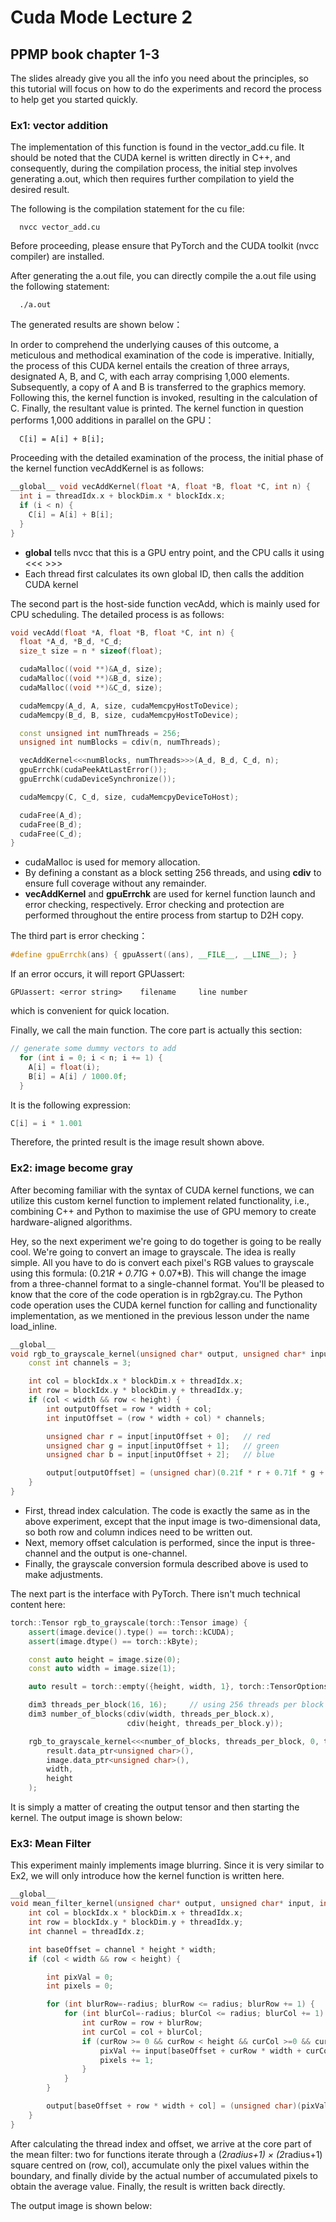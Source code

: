 # Cuda Mode Lecture 2
## PPMP book chapter 1-3
The slides already give you all the info you need about the principles, so this tutorial will focus on how to do the experiments and record the process to help get you started quickly.

### Ex1: vector addition
The implementation of this function is found in the vector_add.cu file. It should be noted that the CUDA kernel is written directly in C++, and consequently, during the compilation process, the initial step involves generating a.out, which then requires further compilation to yield the desired result.

The following is the compilation statement for the cu file:
```
  nvcc vector_add.cu
```
Before proceeding, please ensure that PyTorch and the CUDA toolkit (nvcc compiler) are installed.

After generating the a.out file, you can directly compile the a.out file using the following statement:
```
  ./a.out
```
The generated results are shown below：

In order to comprehend the underlying causes of this outcome, a meticulous and methodical examination of the code is imperative. Initially, the process of this CUDA kernel entails the creation of three arrays, designated A, B, and C, with each array comprising 1,000 elements. Subsequently, a copy of A and B is transferred to the graphics memory. Following this, the kernel function is invoked, resulting in the calculation of C. Finally, the resultant value is printed. The kernel function in question performs 1,000 additions in parallel on the GPU：
```
  C[i] = A[i] + B[i];
```
Proceeding with the detailed examination of the process, the initial phase of the kernel function vecAddKernel is as follows:
```c++
__global__ void vecAddKernel(float *A, float *B, float *C, int n) {
  int i = threadIdx.x + blockDim.x * blockIdx.x;
  if (i < n) {
    C[i] = A[i] + B[i];
  }
}
```
* __global__ tells nvcc that this is a GPU entry point, and the CPU calls it using <<< >>>
* Each thread first calculates its own global ID, then calls the addition CUDA kernel
  
The second part is the host-side function vecAdd, which is mainly used for CPU scheduling. The detailed process is as follows:
```c++
void vecAdd(float *A, float *B, float *C, int n) {
  float *A_d, *B_d, *C_d;
  size_t size = n * sizeof(float);

  cudaMalloc((void **)&A_d, size);
  cudaMalloc((void **)&B_d, size);
  cudaMalloc((void **)&C_d, size);

  cudaMemcpy(A_d, A, size, cudaMemcpyHostToDevice);
  cudaMemcpy(B_d, B, size, cudaMemcpyHostToDevice);

  const unsigned int numThreads = 256;
  unsigned int numBlocks = cdiv(n, numThreads);

  vecAddKernel<<<numBlocks, numThreads>>>(A_d, B_d, C_d, n);
  gpuErrchk(cudaPeekAtLastError());
  gpuErrchk(cudaDeviceSynchronize());

  cudaMemcpy(C, C_d, size, cudaMemcpyDeviceToHost);

  cudaFree(A_d);
  cudaFree(B_d);
  cudaFree(C_d);
}
```
* cudaMalloc is used for memory allocation.
* By defining a constant as a block setting 256 threads, and using **cdiv** to ensure full coverage without any remainder.
* **vecAddKernel** and **gpuErrchk** are used for kernel function launch and error checking, respectively. Error checking and protection are performed throughout the entire process from startup to D2H copy.

The third part is error checking：
```c++
#define gpuErrchk(ans) { gpuAssert((ans), __FILE__, __LINE__); }
```
If an error occurs, it will report GPUassert: 
```
GPUassert: <error string>    filename     line number
```
which is convenient for quick location.

Finally, we call the main function. The core part is actually this section:
```c++
// generate some dummy vectors to add
  for (int i = 0; i < n; i += 1) {
    A[i] = float(i);
    B[i] = A[i] / 1000.0f;
  }

```
It is the following expression:
```c++
C[i] = i * 1.001
```
Therefore, the printed result is the image result shown above.

### Ex2: image become gray
After becoming familiar with the syntax of CUDA kernel functions, we can utilize this custom kernel function to implement related functionality, i.e., combining C++ and Python to maximise the use of GPU memory to create hardware-aligned algorithms.

Hey, so the next experiment we're going to do together is going to be really cool. We're going to convert an image to grayscale. The idea is really simple. All you have to do is convert each pixel's RGB values to grayscale using this formula: (0.21*R + 0.71*G + 0.07*B). This will change the image from a three-channel format to a single-channel format. You'll be pleased to know that the core of the code operation is in rgb2gray.cu. The Python code operation uses the CUDA kernel function for calling and functionality implementation, as we mentioned in the previous lesson under the name load_inline.

```c++
__global__
void rgb_to_grayscale_kernel(unsigned char* output, unsigned char* input, int width, int height) {
    const int channels = 3;

    int col = blockIdx.x * blockDim.x + threadIdx.x;
    int row = blockIdx.y * blockDim.y + threadIdx.y;
    if (col < width && row < height) {
        int outputOffset = row * width + col;
        int inputOffset = (row * width + col) * channels;

        unsigned char r = input[inputOffset + 0];   // red
        unsigned char g = input[inputOffset + 1];   // green
        unsigned char b = input[inputOffset + 2];   // blue

        output[outputOffset] = (unsigned char)(0.21f * r + 0.71f * g + 0.07f * b);
    }
}
```
* First, thread index calculation. The code is exactly the same as in the above experiment, except that the input image is two-dimensional data, so both row and column indices need to be written out. 
* Next, memory offset calculation is performed, since the input is three-channel and the output is one-channel.
* Finally, the grayscale conversion formula described above is used to make adjustments.

The next part is the interface with PyTorch. There isn't much technical content here:

```c++
torch::Tensor rgb_to_grayscale(torch::Tensor image) {
    assert(image.device().type() == torch::kCUDA);
    assert(image.dtype() == torch::kByte);

    const auto height = image.size(0);
    const auto width = image.size(1);

    auto result = torch::empty({height, width, 1}, torch::TensorOptions().dtype(torch::kByte).device(image.device()));

    dim3 threads_per_block(16, 16);     // using 256 threads per block
    dim3 number_of_blocks(cdiv(width, threads_per_block.x),
                          cdiv(height, threads_per_block.y));

    rgb_to_grayscale_kernel<<<number_of_blocks, threads_per_block, 0, torch::cuda::getCurrentCUDAStream()>>>(
        result.data_ptr<unsigned char>(),
        image.data_ptr<unsigned char>(),
        width,
        height
    );
```
It is simply a matter of creating the output tensor and then starting the kernel. The output image is shown below:

### Ex3: Mean Filter
This experiment mainly implements image blurring. Since it is very similar to Ex2, we will only introduce how the kernel function is written here.
```c++
__global__
void mean_filter_kernel(unsigned char* output, unsigned char* input, int width, int height, int radius) {
    int col = blockIdx.x * blockDim.x + threadIdx.x;
    int row = blockIdx.y * blockDim.y + threadIdx.y;
    int channel = threadIdx.z;

    int baseOffset = channel * height * width;
    if (col < width && row < height) {

        int pixVal = 0;
        int pixels = 0;

        for (int blurRow=-radius; blurRow <= radius; blurRow += 1) {
            for (int blurCol=-radius; blurCol <= radius; blurCol += 1) {
                int curRow = row + blurRow;
                int curCol = col + blurCol;
                if (curRow >= 0 && curRow < height && curCol >=0 && curCol < width) {
                    pixVal += input[baseOffset + curRow * width + curCol];
                    pixels += 1;
                }
            }
        }

        output[baseOffset + row * width + col] = (unsigned char)(pixVal / pixels);
    }
}
```
After calculating the thread index and offset, we arrive at the core part of the mean filter: two for functions iterate through a (2*radius+1) × (2*radius+1) square centred on (row, col), accumulate only the pixel values within the boundary, and finally divide by the actual number of accumulated pixels to obtain the average value. Finally, the result is written back directly.

The output image is shown below:
